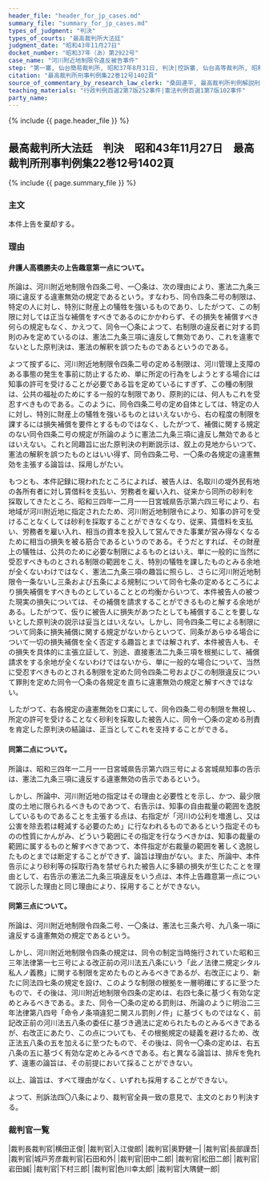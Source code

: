 ```yaml
---
header_file: "header_for_jp_cases.md"
summary_file: "summary_for_jp_cases.md"
types_of_judgment: "判決"
types_of_courts: "最高裁判所大法廷"
judgment_date: "昭和43年11月27日"
docket_number: "昭和37年（あ）第2922号"
case_name: "河川附近地制限令違反被告事件"
step: "第一審, 仙台簡易裁判所, 昭和37年8月31日, 判決|控訴審, 仙台高等裁判所, 昭和37年11月30日, 判決"
citation: "最高裁判所刑事判例集22巻12号1402頁"
source_of_commentary_by_research_law_clerk: "桑田連平, 最高裁判所判例解説刑事篇昭和43年度号404頁"
teaching_materials: "行政判例百選2第7版252事件|憲法判例百選1第7版102事件"
party_name:
---
```


{% include {{ page.header_file }}  %}

## 最高裁判所大法廷　判決　昭和43年11月27日　最高裁判所刑事判例集22巻12号1402頁

{% include {{ page.summary_file }}  %}










### 主文



本件上告を棄却する。





### 理由



#### 弁護人高橋勝夫の上告趣意第一点について。

所論は、河川附近地制限令四条二号、一〇条は、次の理由により、憲法二九条三項に違反する違憲無効の規定であるという。すなわち、同令四条二号の制限は、特定の人に対し、特別に財産上の犠牲を強いるものであり、したがつて、この制限に対しては正当な補償をすべきであるのにかかわらず、その損失を補償すべき何らの規定もなく、かえつて、同令一〇条によつて、右制限の違反者に対する罰則のみを定めているのは、憲法二九条三項に違反して無効であり、これを違憲でないとした原判決は、憲法の解釈を誤つたものであるというのである。

よつて按ずるに、河川附近地制限令四条二号の定める制限は、河川管理上支障のある事態の発生を事前に防止するため、単に所定の行為をしようとする場合には知事の許可を受けることが必要である旨を定めているにすぎず、この種の制限は、公共の福祉のためにする一般的な制限であり、原則的には、何人もこれを受忍すべきものである。このように、同令四条二号の定め自体としては、特定の人に対し、特別に財産上の犠牲を強いるものとはいえないから、右の程度の制限を課するには損失補償を要件とするものではなく、したがつて、補償に関する規定のない同令四条二号の規定が所論のように憲法二九条三項に違反し無効であるとはいえない。これと同趣旨に出た原判決の判断説示は、叙上の見地からいつて、憲法の解釈を誤つたものとはいい得ず、同令四条二号、一〇条の各規定の違憲無効を主張する論旨は、採用しがたい。

もつとも、本件記録に現われたところによれば、被告人は、名取川の堤外民有地の各所有者に対し賃借料を支払い、労務者を雇い入れ、従来から同所の砂利を採取してきたところ、昭和三四年一二月一一日宮城県告示第六四三号により、右地域が河川附近地に指定されたため、河川附近地制限令により、知事の許可を受けることなくしては砂利を採取することができなくなり、従来、賃借料を支払い、労務者を雇い入れ、相当の資本を投入して営んできた事業が営み得なくなるために相当の損失を被る筋合であるというのである。そうだとすれば、その財産上の犠牲は、公共のために必要な制限によるものとはいえ、単に一般的に当然に受忍すべきものとされる制限の範囲をこえ、特別の犠牲を課したものとみる余地が全くないわけではなく、憲法二九条三項の趣旨に照らし、さらに河川附近地制限令一条ないし三条および五条による規制について同令七条の定めるところにより損失補償をすべきものとしていることとの均衡からいつて、本件被告人の被つた現実の損失については、その補償を請求することができるものと解する余地がある。したがつて、仮りに被告人に損失があつたとしても補償することを要しないとした原判決の説示は妥当とはいえない。しかし、同令四条二号による制限について同条に損失補償に関する規定がないからといつて、同条があらゆる場合について一切の損失補償を全く否定する趣旨とまでは解されず、本件被告人も、その損失を具体的に主張立証して、別途、直接憲法二九条三項を根拠にして、補償請求をする余地が全くないわけではないから、単に一般的な場合について、当然に受忍すべきものとされる制限を定めた同令四条二号およびこの制限違反について罪則を定めた同令一〇条の各規定を直ちに違憲無効の規定と解すべきではない。

したがつて、右各規定の違憲無効を口実にして、同令四条二号の制限を無視し、所定の許可を受けることなく砂利を採取した被告人に、同令一〇条の定める刑責を肯定した原判決の結論は、正当としてこれを支持することができる。

#### 同第二点について。

所論は、昭和三四年一二月一一日宮城県告示第六四三号による宮城県知事の告示は、憲法二九条三項に違反する違憲無効の告示であるという。

しかし、所論中、河川附近地の指定はその理由と必要性とを示し、かつ、最少限度の土地に限られるべきものであつて、右告示は、知事の自由裁量の範囲を逸脱しているものであることを主張する点は、右指定が「河川の公利を増進し、又は公害を除去若は軽減する必要のため」に行なわれるものであるという指定そのものの性質にかんがみ、どういう範囲にその指定を行なうべきかは、知事の裁量の範囲に属するものと解すべきであつて、本件指定が右裁量の範囲を著しく逸脱したものとまでは断定することができず、論旨は理由がない。また、所論中、本件告示により砂利等の採取行為を禁ぜられた被告人に多額の損失が生じたことを理由として、右告示の憲法二九条三項違反をいう点は、本件上告趣意第一点について説示した理由と同じ理由により、採用することができない。

#### 同第三点について。

所論は、河川附近地制限令四条二号、一〇条は、憲法七三条六号、九八条一項に違反する違憲無効の規定であるという。

しかし、河川附近地制限令四条の規定は、同令の制定当時施行されていた昭和三三年法律第一七三号による改正前の河川法五八条にいう「此ノ法律ニ規定シタル私人ノ義務」に関する制限を定めたものとみるべきであるが、右改正により、新たに同法四七条の規定を設け、このような制限の根拠を一層明確にするに至つたもので、その後は、河川附近地制限令四条の定めは、右四七条に基づく有効な定めとみるべきである。また、同令一〇条の定める罰則は、所論のように明治二三年法律第八四号「命令ノ条項違犯ニ関スル罰則ノ件」に基づくものではなく、前記改正前の河川法五八条の委任に基づき適法に定められたものとみるべきであるが、右改正にあたり、この点についても、その根拠規定の疑義を避けるため、改正法五八条の五を加えるに至つたもので、その後は、同令一〇条の定めは、右五八条の五に基づく有効な定めとみるべきである。右と異なる論旨は、排斥を免れず、違憲の論旨は、その前提において採ることができない。

以上、論旨は、すべて理由がなく、いずれも採用することができない。

よつて、刑訴法四〇八条により、裁判官全員一致の意見で、主文のとおり判決する。

### 裁判官一覧

|裁判長裁判官|横田正俊|
|裁判官|入江俊郎|
|裁判官|奥野健一|
|裁判官|長部謹吾|
|裁判官|城戸芳彦裁判官|石田和外|
|裁判官|田中二郎|
|裁判官|松田二郎|
|裁判官|岩田誠|
|裁判官|下村三郎|
|裁判官|色川幸太郎|
|裁判官|大隅健一郎|

